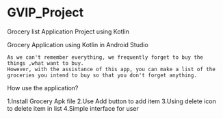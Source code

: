 # GVIP_Project
 Grocery list Application Project using Kotlin

Grocery  Application using Kotlin in Android Studio
    
    As we can't remember everything, we frequently forget to buy the things ,what want to buy. 
    However, with the assistance of this app, you can make a list of the groceries you intend to buy so that you don't forget anything.
 
How use the application?

   1.Install Grocery Apk file
   2.Use Add button to add item 
   3.Using delete icon to delete item in list
   4.Simple interface for user
